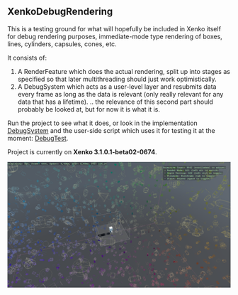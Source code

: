 XenkoDebugRendering
---------------------
This is a testing ground for what will hopefully be included in Xenko itself for debug rendering purposes, immediate-mode type rendering of boxes, lines, cylinders, capsules, cones, etc.

It consists of:
1. A RenderFeature which does the actual rendering, split up into stages as specified so that later multithreading should just work optimistically.
2. A DebugSystem which acts as a user-level layer and resubmits data every frame as long as the data is relevant (only really relevant for any data that has a lifetime). .. the relevance of this second part should probably be looked at, but for now it is what it is.

Run the project to see what it does, or look in the implementation [DebugSystem](DebugRendering/DebugSystem.cs) and the user-side script which uses it for testing it at the moment: [DebugTest](DebugRendering/DebugTest.cs).

Project is currently on **Xenko 3.1.0.1-beta02-0674**.

![currently](debug_rendering.png "a bunch of primitives in space")
